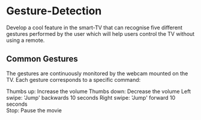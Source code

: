 # Gesture-Detection
Develop a cool feature in the smart-TV that can recognise five different gestures performed by the user which will help users control the TV without using a remote. 

## Common Gestures
The gestures are continuously monitored by the webcam mounted on the TV. Each gesture corresponds to a specific command:

Thumbs up:  Increase the volume
Thumbs down: Decrease the volume
Left swipe: 'Jump' backwards 10 seconds
Right swipe: 'Jump' forward 10 seconds  
Stop: Pause the movie
